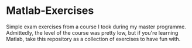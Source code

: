 # Matlab-Exercises

Simple exam exercises from a course I took during my master programme.
Admittedly, the level of the course was pretty low, but if you're learning Matlab, take this repository as a collection of exercises to have fun with.
